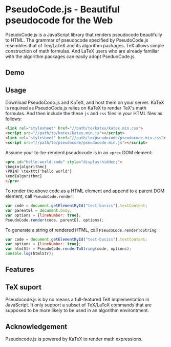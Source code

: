 # PseudoCode.js - Beautiful pseudocode for the Web

PseudoCode.js is a JavaScript library that renders pseudocode beautifully to 
HTML. The grammar of pseudocode specified by PseudoCode.js
resembles that of Tex/LaTeX and its algorithm packages. TeX allows simple 
construction of math formulas. And LaTeX users who are already familiar with 
the algorithm packages can easily adopt PseduoCode.js.

## Demo

## Usage
Download PseudoCodo.js and KaTeX, and host them on your server. KaTeX is 
required as PseudoCode.js relies on KaTeX to render TeX's math formulas. 
And then include the these `js` and `css` files in your HTML files as 
follows:

```html
<link rel="stylesheet" href="//path/to/katex/katex.min.css">
<script src="//path/to/katex/katex.min.js"></script>
<link rel="stylesheet" href="//path/to/pseudocode/pseudocode.min.css">
<script src="//path/to/pseudocode/pseudocode.min.js"></script>
```

Assume your to-be-renderd pseudocode is in an `<pre>` DOM element:
```html
<pre id="hello-world-code" style="display:hidden;">
\begin{algorithmc}
\PRINT \texttt{'hello world'}
\end{algorithmc}
</pre>
```

To render the above code as a HTML element and append to a parent DOM element, 
call `PseudoCode.render`:
```js
var code = document.getElementById("test-basics").textContent;
var parentEl = document.body;
var options = {lineNumber: true};
PseudoCode.render(code, parentEl, options);
```

To generate a string of rendered HTML, call `PseudoCode.renderToString`:
```js
var code = document.getElementById("test-basics").textContent;
var options = {lineNumber: true};
var htmlStr = PseudoCode.renderToString(code, options);
console.log(htmlStr);
```

## Features


## TeX suport
Pseudocode.js is by no means a full-featured TeX implementation in JavaScript.
It only support a subset of TeX/LaTeX commands that are supposed to be 
more likely to be used in an algorithm environtment. 

## Acknowledgement
Pseudocode.js is powered by KaTeX to render math expressions.
